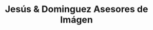 ---
title: "Jesús & Dominguez Asesores de Imágen"
url: /puerto-de-sagunto/jesus-und-dominguez-asesores-de-imagen/
shop: peluquería
---